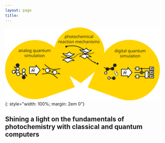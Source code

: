 ```yaml
---
layout: page
title:
---
```


![Banner image: photochemical reaction mechanisms, analog quantum simulation and digital quantum simulation](/images/banner.svg)
{: style="width: 100%; margin: 2em 0"}

## Shining a light on the fundamentals of photochemistry with classical and quantum computers
